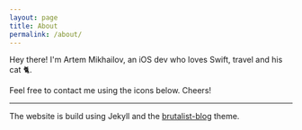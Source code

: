 ```yaml
---
layout: page
title: About
permalink: /about/
---
```


Hey there! I'm Artem Mikhailov, an iOS dev who loves Swift, travel and his cat 🐈‍. 

Feel free to contact me using the icons below. Cheers!

---

The website is build using Jekyll and the [brutalist-blog](https://github.com/andrewhwanpark/brutalist-blog) theme.